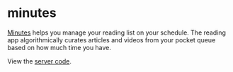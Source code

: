 minutes
=======

[Minutes](http://minutesreader.com) helps you manage your reading list on your schedule. The reading app algorithmically curates articles and videos from your pocket queue based on how much time you have.

View the [server code](https://github.com/gakimball/minutes).
